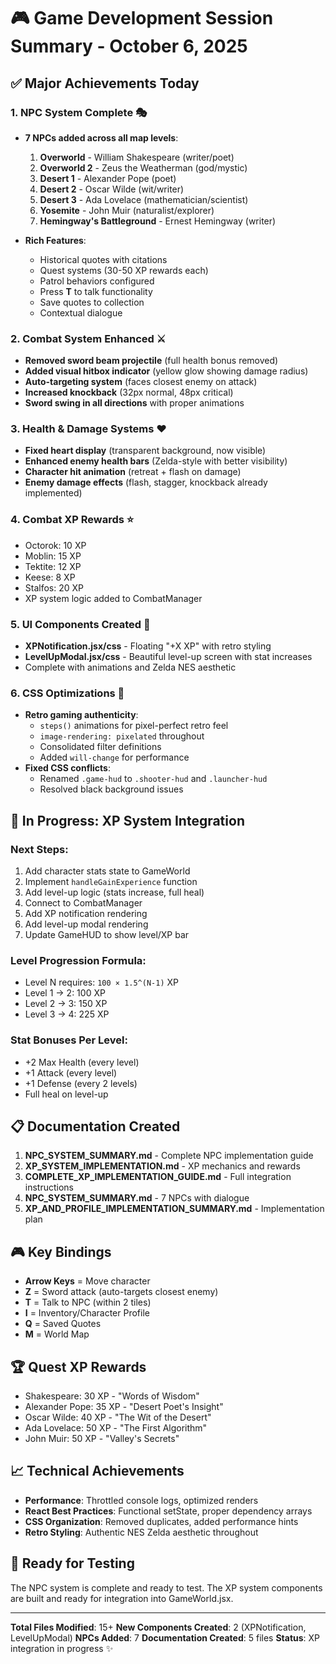 # 🎮 Game Development Session Summary - October 6, 2025

## ✅ **Major Achievements Today**

### **1. NPC System Complete** 🎭
- **7 NPCs added across all map levels**:
  1. **Overworld** - William Shakespeare (writer/poet)
  2. **Overworld 2** - Zeus the Weatherman (god/mystic) 
  3. **Desert 1** - Alexander Pope (poet)
  4. **Desert 2** - Oscar Wilde (wit/writer)
  5. **Desert 3** - Ada Lovelace (mathematician/scientist)
  6. **Yosemite** - John Muir (naturalist/explorer)
  7. **Hemingway's Battleground** - Ernest Hemingway (writer)

- **Rich Features**:
  - Historical quotes with citations
  - Quest systems (30-50 XP rewards each)
  - Patrol behaviors configured
  - Press **T** to talk functionality
  - Save quotes to collection
  - Contextual dialogue

### **2. Combat System Enhanced** ⚔️
- **Removed sword beam projectile** (full health bonus removed)
- **Added visual hitbox indicator** (yellow glow showing damage radius)
- **Auto-targeting system** (faces closest enemy on attack)
- **Increased knockback** (32px normal, 48px critical)
- **Sword swing in all directions** with proper animations

### **3. Health & Damage Systems** ❤️
- **Fixed heart display** (transparent background, now visible)
- **Enhanced enemy health bars** (Zelda-style with better visibility)
- **Character hit animation** (retreat + flash on damage)
- **Enemy damage effects** (flash, stagger, knockback already implemented)

### **4. Combat XP Rewards** ⭐
- Octorok: 10 XP
- Moblin: 15 XP  
- Tektite: 12 XP
- Keese: 8 XP
- Stalfos: 20 XP
- XP system logic added to CombatManager

### **5. UI Components Created** 🎨
- **XPNotification.jsx/css** - Floating "+X XP" with retro styling
- **LevelUpModal.jsx/css** - Beautiful level-up screen with stat increases
- Complete with animations and Zelda NES aesthetic

### **6. CSS Optimizations** 🎯
- **Retro gaming authenticity**:
  - `steps()` animations for pixel-perfect retro feel
  - `image-rendering: pixelated` throughout
  - Consolidated filter definitions
  - Added `will-change` for performance
- **Fixed CSS conflicts**:
  - Renamed `.game-hud` to `.shooter-hud` and `.launcher-hud`
  - Resolved black background issues

## 🔄 **In Progress: XP System Integration**

### **Next Steps**:
1. Add character stats state to GameWorld
2. Implement `handleGainExperience` function
3. Add level-up logic (stats increase, full heal)
4. Connect to CombatManager
5. Add XP notification rendering
6. Add level-up modal rendering
7. Update GameHUD to show level/XP bar

### **Level Progression Formula**:
- Level N requires: `100 × 1.5^(N-1)` XP
- Level 1 → 2: 100 XP
- Level 2 → 3: 150 XP
- Level 3 → 4: 225 XP

### **Stat Bonuses Per Level**:
- +2 Max Health (every level)
- +1 Attack (every level)
- +1 Defense (every 2 levels)
- Full heal on level-up

## 📋 **Documentation Created**

1. **NPC_SYSTEM_SUMMARY.md** - Complete NPC implementation guide
2. **XP_SYSTEM_IMPLEMENTATION.md** - XP mechanics and rewards
3. **COMPLETE_XP_IMPLEMENTATION_GUIDE.md** - Full integration instructions
4. **NPC_SYSTEM_SUMMARY.md** - 7 NPCs with dialogue
5. **XP_AND_PROFILE_IMPLEMENTATION_SUMMARY.md** - Implementation plan

## 🎮 **Key Bindings**

- **Arrow Keys** = Move character
- **Z** = Sword attack (auto-targets closest enemy)
- **T** = Talk to NPC (within 2 tiles)
- **I** = Inventory/Character Profile
- **Q** = Saved Quotes
- **M** = World Map

## 🏆 **Quest XP Rewards**

- Shakespeare: 30 XP - "Words of Wisdom"
- Alexander Pope: 35 XP - "Desert Poet's Insight"
- Oscar Wilde: 40 XP - "The Wit of the Desert"
- Ada Lovelace: 50 XP - "The First Algorithm"
- John Muir: 50 XP - "Valley's Secrets"

## 📈 **Technical Achievements**

- **Performance**: Throttled console logs, optimized renders
- **React Best Practices**: Functional setState, proper dependency arrays
- **CSS Organization**: Removed duplicates, added performance hints
- **Retro Styling**: Authentic NES Zelda aesthetic throughout

## 🚀 **Ready for Testing**

The NPC system is complete and ready to test. The XP system components are built and ready for integration into GameWorld.jsx.

---

**Total Files Modified**: 15+
**New Components Created**: 2 (XPNotification, LevelUpModal)
**NPCs Added**: 7
**Documentation Created**: 5 files
**Status**: XP integration in progress ✨

